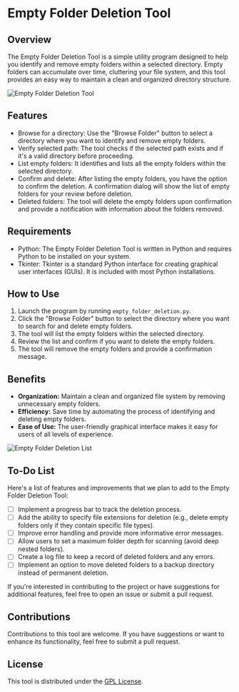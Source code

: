 # Empty Folder Deletion Tool

## Overview

The Empty Folder Deletion Tool is a simple utility program designed to help you identify and remove empty folders within a selected directory. Empty folders can accumulate over time, cluttering your file system, and this tool provides an easy way to maintain a clean and organized directory structure.

![Empty Folder Deletion Tool](images/empty_folder_deletion_tool.png)

## Features

- Browse for a directory: Use the "Browse Folder" button to select a directory where you want to identify and remove empty folders.
- Verify selected path: The tool checks if the selected path exists and if it's a valid directory before proceeding.
- List empty folders: It identifies and lists all the empty folders within the selected directory.
- Confirm and delete: After listing the empty folders, you have the option to confirm the deletion. A confirmation dialog will show the list of empty folders for your review before deletion.
- Deleted folders: The tool will delete the empty folders upon confirmation and provide a notification with information about the folders removed.

## Requirements

- Python: The Empty Folder Deletion Tool is written in Python and requires Python to be installed on your system.
- Tkinter: Tkinter is a standard Python interface for creating graphical user interfaces (GUIs). It is included with most Python installations.

## How to Use

1. Launch the program by running `empty_folder_deletion.py`.
2. Click the "Browse Folder" button to select the directory where you want to search for and delete empty folders.
3. The tool will list the empty folders within the selected directory.
4. Review the list and confirm if you want to delete the empty folders.
5. The tool will remove the empty folders and provide a confirmation message.

## Benefits

- **Organization:** Maintain a clean and organized file system by removing unnecessary empty folders.
- **Efficiency:** Save time by automating the process of identifying and deleting empty folders.
- **Ease of Use:** The user-friendly graphical interface makes it easy for users of all levels of experience.

![Empty Folder Deletion List](images/empty_folder_deletion_confirmation.png)

## To-Do List

Here's a list of features and improvements that we plan to add to the Empty Folder Deletion Tool:

- [ ] Implement a progress bar to track the deletion process.
- [ ] Add the ability to specify file extensions for deletion (e.g., delete empty folders only if they contain specific file types).
- [ ] Improve error handling and provide more informative error messages.
- [ ] Allow users to set a maximum folder depth for scanning (avoid deep nested folders).
- [ ] Create a log file to keep a record of deleted folders and any errors.
- [ ] Implement an option to move deleted folders to a backup directory instead of permanent deletion.

If you're interested in contributing to the project or have suggestions for additional features, feel free to open an issue or submit a pull request.

## Contributions

Contributions to this tool are welcome. If you have suggestions or want to enhance its functionality, feel free to submit a pull request.

## License

This tool is distributed under the [GPL License](https://www.gnu.org/licenses/gpl-3.0.txt).
